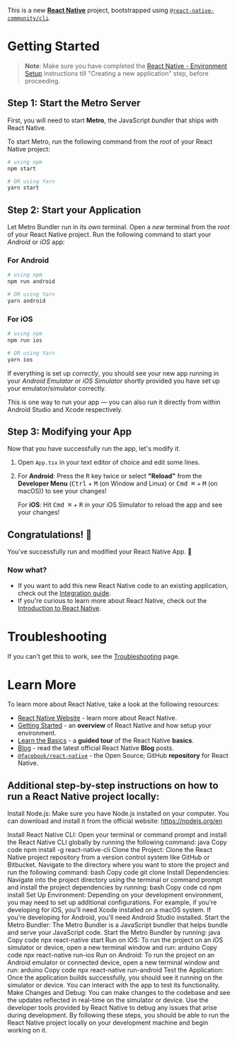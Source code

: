 This is a new [**React Native**](https://reactnative.dev) project, bootstrapped using [`@react-native-community/cli`](https://github.com/react-native-community/cli).

# Getting Started

> **Note**: Make sure you have completed the [React Native - Environment Setup](https://reactnative.dev/docs/environment-setup) instructions till "Creating a new application" step, before proceeding.

## Step 1: Start the Metro Server

First, you will need to start **Metro**, the JavaScript _bundler_ that ships _with_ React Native.

To start Metro, run the following command from the _root_ of your React Native project:

```bash
# using npm
npm start

# OR using Yarn
yarn start
```

## Step 2: Start your Application

Let Metro Bundler run in its _own_ terminal. Open a _new_ terminal from the _root_ of your React Native project. Run the following command to start your _Android_ or _iOS_ app:

### For Android

```bash
# using npm
npm run android

# OR using Yarn
yarn android
```

### For iOS

```bash
# using npm
npm run ios

# OR using Yarn
yarn ios
```

If everything is set up _correctly_, you should see your new app running in your _Android Emulator_ or _iOS Simulator_ shortly provided you have set up your emulator/simulator correctly.

This is one way to run your app — you can also run it directly from within Android Studio and Xcode respectively.

## Step 3: Modifying your App

Now that you have successfully run the app, let's modify it.

1. Open `App.tsx` in your text editor of choice and edit some lines.
2. For **Android**: Press the <kbd>R</kbd> key twice or select **"Reload"** from the **Developer Menu** (<kbd>Ctrl</kbd> + <kbd>M</kbd> (on Window and Linux) or <kbd>Cmd ⌘</kbd> + <kbd>M</kbd> (on macOS)) to see your changes!

   For **iOS**: Hit <kbd>Cmd ⌘</kbd> + <kbd>R</kbd> in your iOS Simulator to reload the app and see your changes!

## Congratulations! :tada:

You've successfully run and modified your React Native App. :partying_face:

### Now what?

- If you want to add this new React Native code to an existing application, check out the [Integration guide](https://reactnative.dev/docs/integration-with-existing-apps).
- If you're curious to learn more about React Native, check out the [Introduction to React Native](https://reactnative.dev/docs/getting-started).

# Troubleshooting

If you can't get this to work, see the [Troubleshooting](https://reactnative.dev/docs/troubleshooting) page.

# Learn More

To learn more about React Native, take a look at the following resources:

- [React Native Website](https://reactnative.dev) - learn more about React Native.
- [Getting Started](https://reactnative.dev/docs/environment-setup) - an **overview** of React Native and how setup your environment.
- [Learn the Basics](https://reactnative.dev/docs/getting-started) - a **guided tour** of the React Native **basics**.
- [Blog](https://reactnative.dev/blog) - read the latest official React Native **Blog** posts.
- [`@facebook/react-native`](https://github.com/facebook/react-native) - the Open Source; GitHub **repository** for React Native.

## Additional step-by-step instructions on how to run a React Native project locally:

Install Node.js: Make sure you have Node.js installed on your computer. You can download and install it from the official website:
https://nodejs.org/en

Install React Native CLI: Open your terminal or command prompt and install the React Native CLI globally by running the following command:
java
Copy code
npm install -g react-native-cli
Clone the Project: Clone the React Native project repository from a version control system like GitHub or Bitbucket. Navigate to the directory where you want to store the project and run the following command:
bash
Copy code
git clone <repository-url>
Install Dependencies: Navigate into the project directory using the terminal or command prompt and install the project dependencies by running:
bash
Copy code
cd <project-directory>
npm install
Set Up Environment: Depending on your development environment, you may need to set up additional configurations. For example, if you're developing for iOS, you'll need Xcode installed on a macOS system. If you're developing for Android, you'll need Android Studio installed.
Start the Metro Bundler: The Metro Bundler is a JavaScript bundler that helps bundle and serve your JavaScript code. Start the Metro Bundler by running:
java
Copy code
npx react-native start
Run on iOS: To run the project on an iOS simulator or device, open a new terminal window and run:
arduino
Copy code
npx react-native run-ios
Run on Android: To run the project on an Android emulator or connected device, open a new terminal window and run:
arduino
Copy code
npx react-native run-android
Test the Application: Once the application builds successfully, you should see it running on the simulator or device. You can interact with the app to test its functionality.
Make Changes and Debug: You can make changes to the codebase and see the updates reflected in real-time on the simulator or device. Use the developer tools provided by React Native to debug any issues that arise during development.
By following these steps, you should be able to run the React Native project locally on your development machine and begin working on it.
